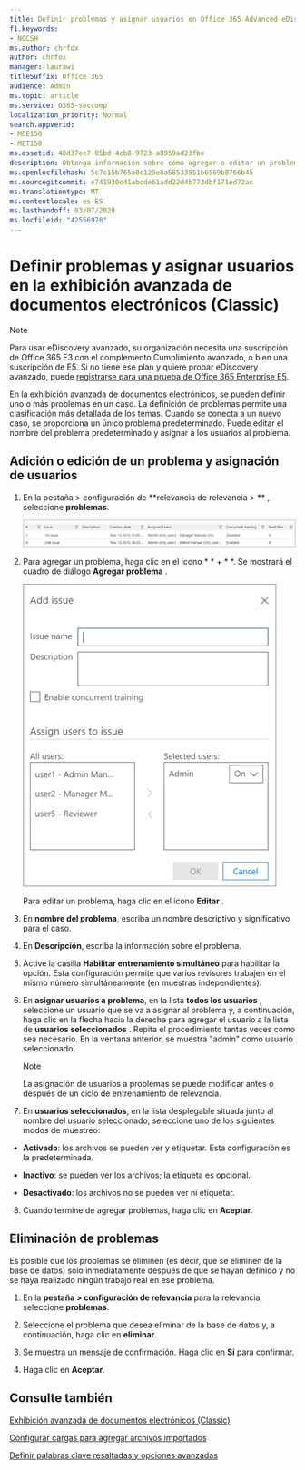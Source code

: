```yaml
---
title: Definir problemas y asignar usuarios en Office 365 Advanced eDiscovery
f1.keywords:
- NOCSH
ms.author: chrfox
author: chrfox
manager: laurawi
titleSuffix: Office 365
audience: Admin
ms.topic: article
ms.service: O365-seccomp
localization_priority: Normal
search.appverid:
- MOE150
- MET150
ms.assetid: 48d37ee7-05bd-4cb8-9723-a8959ad23fbe
description: Obtenga información sobre cómo agregar o editar un problema, incluida la asignación de usuarios a él, o cómo eliminar un problema para un caso de exhibición de documentos electrónicos en Office 365 Advanced eDiscovery.
ms.openlocfilehash: 5c7c15b765a0c129e8a58533951b6569b8766b45
ms.sourcegitcommit: e741930c41abcde61add22d4b773dbf171ed72ac
ms.translationtype: MT
ms.contentlocale: es-ES
ms.lasthandoff: 03/07/2020
ms.locfileid: "42556978"
---
```

# <a name="define-issues-and-assign-users-in-advanced-ediscovery-classic"></a>Definir problemas y asignar usuarios en la exhibición avanzada de documentos electrónicos (Classic)

> [!NOTE]
> Para usar eDiscovery avanzado, su organización necesita una suscripción de Office 365 E3 con el complemento Cumplimiento avanzado, o bien una suscripción de E5. Si no tiene ese plan y quiere probar eDiscovery avanzado, puede [registrarse para una prueba de Office 365 Enterprise E5](https://go.microsoft.com/fwlink/p/?LinkID=698279). 
  
En la exhibición avanzada de documentos electrónicos, se pueden definir uno o más problemas en un caso. La definición de problemas permite una clasificación más detallada de los temas. Cuando se conecta a un nuevo caso, se proporciona un único problema predeterminado. Puede editar el nombre del problema predeterminado y asignar a los usuarios al problema. 
  
## <a name="adding-or-editing-an-issue-and-assigning-users"></a>Adición o edición de un problema y asignación de usuarios

1. En la pestaña \> configuración de **relevancia de relevancia \> ** , seleccione **problemas**.
    
    ![Problemas de configuración de relevancia](../media/dfd8f9ef-b167-4ed9-980e-00ae98a97169.png)
  
2. Para agregar un problema, haga clic en el icono * * + * *. Se mostrará el cuadro de diálogo **Agregar problema** . 
    
    ![Problema al agregar la configuración de relevancia](../media/c8e94982-139a-472a-b85d-282f2d742046.png)
  
    Para editar un problema, haga clic en el icono **Editar** . 
    
3. En **nombre del problema**, escriba un nombre descriptivo y significativo para el caso. 
    
4. En **Descripción**, escriba la información sobre el problema.
    
5. Active la casilla **Habilitar entrenamiento simultáneo** para habilitar la opción. Esta configuración permite que varios revisores trabajen en el mismo número simultáneamente (en muestras independientes). 
    
6. En **asignar usuarios a problema**, en la lista **todos los usuarios** , seleccione un usuario que se va a asignar al problema y, a continuación, haga clic en la flecha hacia la derecha para agregar el usuario a la lista de **usuarios seleccionados** . Repita el procedimiento tantas veces como sea necesario. En la ventana anterior, se muestra "admin" como usuario seleccionado. 
    
    > [!NOTE]
    > La asignación de usuarios a problemas se puede modificar antes o después de un ciclo de entrenamiento de relevancia. 
  
7. En **usuarios seleccionados**, en la lista desplegable situada junto al nombre del usuario seleccionado, seleccione uno de los siguientes modos de muestreo: 
    
  - **Activado**: los archivos se pueden ver y etiquetar. Esta configuración es la predeterminada.
    
  - **Inactivo**: se pueden ver los archivos; la etiqueta es opcional.
    
  - **Desactivado**: los archivos no se pueden ver ni etiquetar.
    
8. Cuando termine de agregar problemas, haga clic en **Aceptar**.
    
## <a name="deleting-issues"></a>Eliminación de problemas

Es posible que los problemas se eliminen (es decir, que se eliminen de la base de datos) solo inmediatamente después de que se hayan definido y no se haya realizado ningún trabajo real en ese problema. 
  
1. En la **pestaña \> configuración de relevancia** para la relevancia, seleccione **problemas**.
    
2. Seleccione el problema que desea eliminar de la base de datos y, a continuación, haga clic en **eliminar**.
    
3. Se muestra un mensaje de confirmación. Haga clic en **Sí** para confirmar. 
    
4. Haga clic en **Aceptar**.
    
## <a name="see-also"></a>Consulte también

[Exhibición avanzada de documentos electrónicos (Classic)](office-365-advanced-ediscovery.md)
  
[Configurar cargas para agregar archivos importados](set-up-loads-to-add-imported-files.md)
  
[Definir palabras clave resaltadas y opciones avanzadas](define-highlighted-keywords-and-advanced-options.md)

